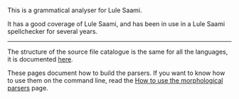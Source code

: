 

This is a grammatical analyser for Lule Saami.

It has a good coverage of Lule Saami, and has been in
use in a Lule Saami spellchecker for several years.


----

The structure of the source file catalogue is the same for all
the languages, it is documented [here](https://giellalt.uit.no/infra/infraremake/NewinfraCatalogues.html).

These pages document how to build the parsers. If you want to know
how to use them on the command line, read the
[How to use the morphological parsers](https://giellalt.uit.no//tools/docu-sme-manual.html) page.

